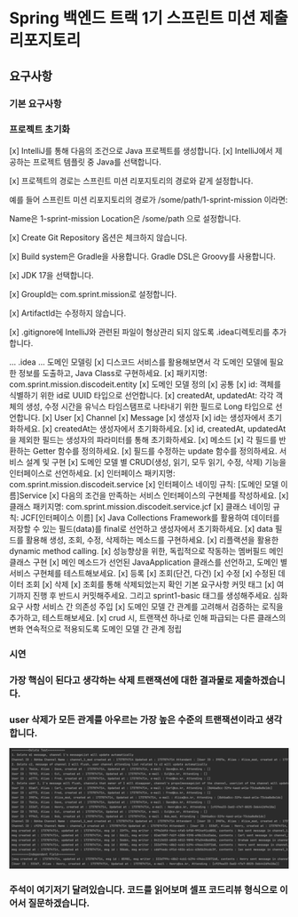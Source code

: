 # Spring 백엔드 트랙 1기 스프린트 미션 제출 리포지토리

## 요구사항

### 기본 요구사항
### 프로젝트 초기화
[x] IntelliJ를 통해 다음의 조건으로 Java 프로젝트를 생성합니다.
[x]  IntelliJ에서 제공하는 프로젝트 템플릿 중 Java를 선택합니다.

[x]  프로젝트의 경로는 스프린트 미션 리포지토리의 경로와 같게 설정합니다.

예를 들어 스프린트 미션 리포지토리의 경로가 /some/path/1-sprint-mission 이라면:

Name은 1-sprint-mission
Location은 /some/path
으로 설정합니다.

[x]  Create Git Repository 옵션은 체크하지 않습니다.

[x]  Build system은 Gradle을 사용합니다. Gradle DSL은 Groovy를 사용합니다.

[x]  JDK 17을 선택합니다.

[x]  GroupId는 com.sprint.mission로 설정합니다.

[x]  ArtifactId는 수정하지 않습니다.

[x]  .gitignore에 IntelliJ와 관련된 파일이 형상관리 되지 않도록 .idea디렉토리를 추가합니다.

...
.idea
...
도메인 모델링
[x] 디스코드 서비스를 활용해보면서 각 도메인 모델에 필요한 정보를 도출하고, Java Class로 구현하세요.
[x] 패키지명: com.sprint.mission.discodeit.entity
[x] 도메인 모델 정의
[x] 공통
[x] id: 객체를 식별하기 위한 id로 UUID 타입으로 선언합니다.
[x] createdAt, updatedAt: 각각 객체의 생성, 수정 시간을 유닉스 타임스탬프로 나타내기 위한 필드로 Long 타입으로 선언합니다.
[x] User
[x] Channel
[x] Message
[x] 생성자
[x] id는 생성자에서 초기화하세요.
[x] createdAt는 생성자에서 초기화하세요.
[x] id, createdAt, updatedAt을 제외한 필드는 생성자의 파라미터를 통해 초기화하세요.
[x] 메소드
[x] 각 필드를 반환하는 Getter 함수를 정의하세요.
[x] 필드를 수정하는 update 함수를 정의하세요.
서비스 설계 및 구현
[x] 도메인 모델 별 CRUD(생성, 읽기, 모두 읽기, 수정, 삭제) 기능을 인터페이스로 선언하세요.
[x] 인터페이스 패키지명: com.sprint.mission.discodeit.service
[x] 인터페이스 네이밍 규칙: [도메인 모델 이름]Service
[x] 다음의 조건을 만족하는 서비스 인터페이스의 구현체를 작성하세요.
[x] 클래스 패키지명: com.sprint.mission.discodeit.service.jcf
[x] 클래스 네이밍 규칙: JCF[인터페이스 이름]
[x] Java Collections Framework를 활용하여 데이터를 저장할 수 있는 필드(data)를 final로 선언하고 생성자에서 초기화하세요.
[x] data 필드를 활용해 생성, 조회, 수정, 삭제하는 메소드를 구현하세요.
[x] 리플랙션을 활용한 dynamic method calling.
[x] 성능향상을 위한, 독립적으로 작동하는 멤버필드
메인 클래스 구현
[x] 메인 메소드가 선언된 JavaApplication 클래스를 선언하고, 도메인 별 서비스 구현체를 테스트해보세요.
[x] 등록
[x] 조회(단건, 다건)
[x] 수정
[x] 수정된 데이터 조회
[x] 삭제
[x] 조회를 통해 삭제되었는지 확인
기본 요구사항 커밋 태그
[x] 여기까지 진행 후 반드시 커밋해주세요. 그리고 sprint1-basic 태그를 생성해주세요.
심화 요구 사항
서비스 간 의존성 주입
[x] 도메인 모델 간 관계를 고려해서 검증하는 로직을 추가하고, 테스트해보세요.
[x] crud 시, 트랜잭션 하나로 인해 파급되는 다른 클래스의 변화 연속적으로 적용되도록 도메인 모델 간 관계 정립

### 시연
### 가장 핵심이 된다고 생각하는 삭제 트랜잭션에 대한 결과물로 제출하겠습니다.
### user 삭제가 모든 관계를 아우르는 가장 높은 수준의 트랜잭션이라고 생각합니다.
![img.png](img.png)




### 주석이 여기저기 달려있습니다. 코드를 읽어보며 셀프 코드리뷰 형식으로 이어서 질문하겠습니다.

